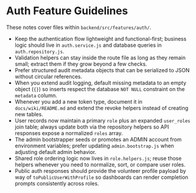 # Auth Feature Guidelines

These notes cover files within `backend/src/features/auth/`.

- Keep the authentication flow lightweight and functional-first; business logic should live in `auth.service.js` and database queries in `auth.repository.js`.
- Validation helpers can stay inside the route file as long as they remain small; extract them if they grow beyond a few checks.
- Prefer structured audit metadata objects that can be serialized to JSON without circular references.
- When you extend audit logging, default missing metadata to an empty object (`{}`) so inserts respect the database `NOT NULL`
  constraint on the `metadata` column.
- Whenever you add a new token type, document it in `docs/wiki/README.md` and extend the revoke helpers instead of creating new tables.
- User records now maintain a primary `role` plus an expanded `user_roles` join table; always update both via the repository helpers so API responses expose a normalized `roles` array.
- The admin bootstrapper seeds or promotes an ADMIN account from environment variables; prefer updating `admin.bootstrap.js` when adjusting default admin behavior.
- Shared role ordering logic now lives in `role.helpers.js`; reuse those helpers whenever you need to normalize, sort, or compare user roles.
- Public auth responses should provide the volunteer profile payload by way of `toPublicUserWithProfile` so dashboards can render completion prompts consistently across roles.
